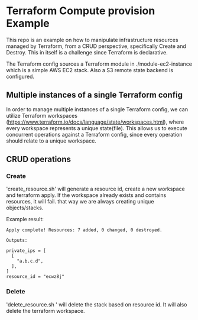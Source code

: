 # Terraform Compute provision Example 
This repo is an example on how to manipulate infrastructure resources managed by Terraform, from a CRUD perspective, specifically Create and Destroy. 
This in itself is a challenge since Terraform is declarative.

The Terraform config sources a Terraform module in ./module-ec2-instance which is a simple AWS EC2 stack.
Also a S3 remote state backend is configured.

## Multiple instances of a single Terraform config
In order to manage multiple instances of a single Terraform config, we can utilize Terraform workspaces (https://www.terraform.io/docs/language/state/workspaces.html), where every workspace represents a unique state(file).
This allows us to execute concurrent operations against a Terraform config, since every operation should relate to a unique workspace.

## CRUD operations

### Create
'create_resource.sh' will generate a resource id, create a new workspace and terraform apply. 
If the workspace already exists and contains resources, it will fail.
that way we are always creating unique objects/stacks.

Example result:

```
Apply complete! Resources: 7 added, 0 changed, 0 destroyed.

Outputs:

private_ips = [
  [
    "a.b.c.d",
  ],
]
resource_id = "ecwz8j"
```

### Delete
'delete_resource.sh <resource id>' will delete the stack based on resource id. 
It will also delete the terraform workspace.

